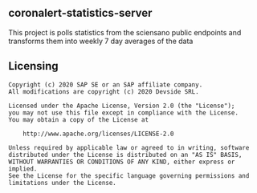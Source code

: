 ## coronalert-statistics-server

This project is polls statistics from the sciensano public endpoints and transforms them into weekly 7 day averages of the data 

## Licensing
```
Copyright (c) 2020 SAP SE or an SAP affiliate company.
All modifications are copyright (c) 2020 Devside SRL.

Licensed under the Apache License, Version 2.0 (the "License");
you may not use this file except in compliance with the License.
You may obtain a copy of the License at

    http://www.apache.org/licenses/LICENSE-2.0

Unless required by applicable law or agreed to in writing, software
distributed under the License is distributed on an "AS IS" BASIS,
WITHOUT WARRANTIES OR CONDITIONS OF ANY KIND, either express or implied.
See the License for the specific language governing permissions and
limitations under the License.
```
